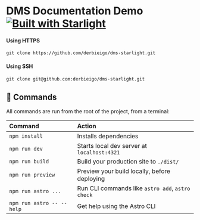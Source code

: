 # DMS Documentation Demo [![Built with Starlight](https://astro.badg.es/v2/built-with-starlight/tiny.svg)](https://starlight.astro.build)

#### Using HTTPS
```
git clone https://github.com/derbieigo/dms-starlight.git
```


#### Using SSH
```
git clone git@github.com:derbieigo/dms-starlight.git
```
## 🧞 Commands

All commands are run from the root of the project, from a terminal:

| Command                   | Action                                           |
| :------------------------ | :----------------------------------------------- |
| `npm install`             | Installs dependencies                            |
| `npm run dev`             | Starts local dev server at `localhost:4321`      |
| `npm run build`           | Build your production site to `./dist/`          |
| `npm run preview`         | Preview your build locally, before deploying     |
| `npm run astro ...`       | Run CLI commands like `astro add`, `astro check` |
| `npm run astro -- --help` | Get help using the Astro CLI                     |